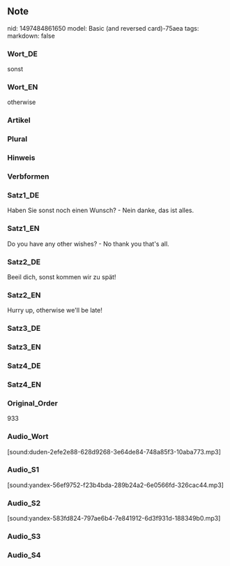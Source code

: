 ## Note
nid: 1497484861650
model: Basic (and reversed card)-75aea
tags: 
markdown: false

### Wort_DE
sonst

### Wort_EN
otherwise

### Artikel


### Plural


### Hinweis


### Verbformen


### Satz1_DE
Haben Sie sonst noch einen Wunsch? - Nein danke, das ist alles.

### Satz1_EN
Do you have any other wishes? - No thank you that's all.

### Satz2_DE
Beeil dich, sonst kommen wir zu spät!

### Satz2_EN
Hurry up, otherwise we'll be late!

### Satz3_DE


### Satz3_EN


### Satz4_DE


### Satz4_EN


### Original_Order
933

### Audio_Wort
[sound:duden-2efe2e88-628d9268-3e64de84-748a85f3-10aba773.mp3]

### Audio_S1
[sound:yandex-56ef9752-f23b4bda-289b24a2-6e0566fd-326cac44.mp3]

### Audio_S2
[sound:yandex-583fd824-797ae6b4-7e841912-6d3f931d-188349b0.mp3]

### Audio_S3


### Audio_S4

